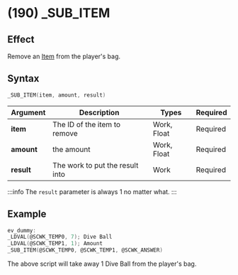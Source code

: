 # (190) _SUB_ITEM

## Effect

Remove an [Item](../../../dictionary/items.md) from the player's bag.

## Syntax

```c
_SUB_ITEM(item, amount, result)
```

| Argument | Description | Types | Required |
| - | - | - | - |
| **item** | The ID of the item to remove | Work, Float | Required |
| **amount** | the amount | Work, Float | Required |
| **result** | The work to put the result into | Work | Required |

:::info
The `result` parameter is always 1 no matter what.
:::

## Example

```c
ev_dummy:
_LDVAL(@SCWK_TEMP0, 7); Dive Ball
_LDVAL(@SCWK_TEMP1, 1); Amount
_SUB_ITEM(@SCWK_TEMP0, @SCWK_TEMP1, @SCWK_ANSWER)
```

The above script will take away 1 Dive Ball from the player's bag.
